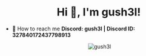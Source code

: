 <h1 align="center">Hi 👋, I'm gush3l!</h1>

- 📨 How to reach me **Discord: gush3l | Discord ID: 327840172437798913**

<p align="center">&nbsp;<img src="https://github-readme-stats.vercel.app/api?username=gush3l&show_icons=true&locale=en&theme=transparent" alt="gush3l" /></p>
